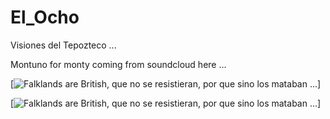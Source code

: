 # El_Ocho

Visiones del Tepozteco ...


Montuno for monty coming from soundcloud here ...
 

[![Falklands are British, que no se resistieran, por que sino los mataban ... 
](https://raw.githubusercontent.com/rgarro/El_Ocho/main/elLocho.PNG)]


[![Falklands are British, que no se resistieran, por que sino los mataban ...
](https://raw.githubusercontent.com/rgarro/El_Ocho/main/elSeis.PNG)]

